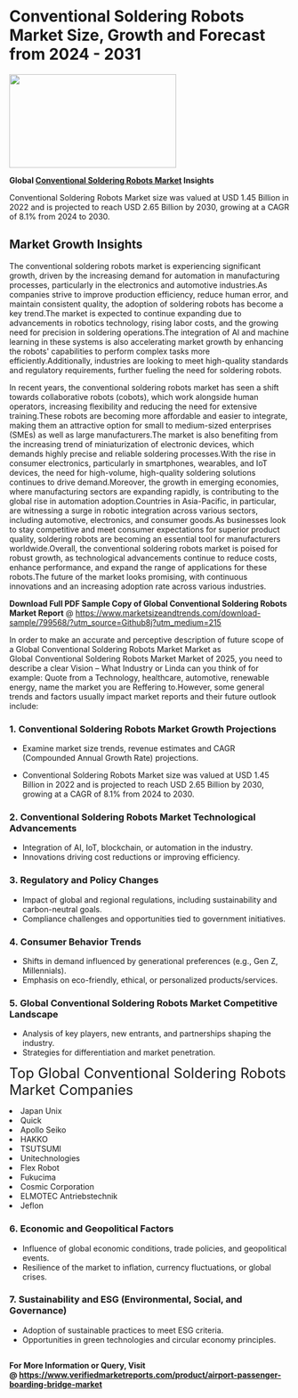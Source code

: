 <H1>Conventional Soldering Robots Market Size, Growth and Forecast from 2024 - 2031</H1><img class="aligncenter size-medium wp-image-584254" src="https://thirdeyenews.in/wp-content/uploads/2024/09/Global-Market-Research-300x168.jpeg" alt="" width="300" height="168" /><p><strong>Global&nbsp;<a href="https://www.marketsizeandtrends.com/download-sample/799568/?utm_source=Github8j?utm_medium=215">Conventional Soldering Robots Market</a> Insights</strong></p><p>Conventional Soldering Robots Market size was valued at USD 1.45 Billion in 2022 and is projected to reach USD 2.65 Billion by 2030, growing at a CAGR of 8.1% from 2024 to 2030.</p><p><h2>Market Growth Insights</h2> <p>The conventional soldering robots market is experiencing significant growth, driven by the increasing demand for automation in manufacturing processes, particularly in the electronics and automotive industries.As companies strive to improve production efficiency, reduce human error, and maintain consistent quality, the adoption of soldering robots has become a key trend.The market is expected to continue expanding due to advancements in robotics technology, rising labor costs, and the growing need for precision in soldering operations.The integration of AI and machine learning in these systems is also accelerating market growth by enhancing the robots' capabilities to perform complex tasks more efficiently.Additionally, industries are looking to meet high-quality standards and regulatory requirements, further fueling the need for soldering robots.</p> <p>In recent years, the conventional soldering robots market has seen a shift towards collaborative robots (cobots), which work alongside human operators, increasing flexibility and reducing the need for extensive training.These robots are becoming more affordable and easier to integrate, making them an attractive option for small to medium-sized enterprises (SMEs) as well as large manufacturers.The market is also benefiting from the increasing trend of miniaturization of electronic devices, which demands highly precise and reliable soldering processes.With the rise in consumer electronics, particularly in smartphones, wearables, and IoT devices, the need for high-volume, high-quality soldering solutions continues to drive demand.Moreover, the growth in emerging economies, where manufacturing sectors are expanding rapidly, is contributing to the global rise in automation adoption.Countries in Asia-Pacific, in particular, are witnessing a surge in robotic integration across various sectors, including automotive, electronics, and consumer goods.As businesses look to stay competitive and meet consumer expectations for superior product quality, soldering robots are becoming an essential tool for manufacturers worldwide.Overall, the conventional soldering robots market is poised for robust growth, as technological advancements continue to reduce costs, enhance performance, and expand the range of applications for these robots.The future of the market looks promising, with continuous innovations and an increasing adoption rate across various industries.</p> <p><span class=""><strong>Download Full PDF Sample Copy of Global Conventional Soldering Robots Market Report</strong> @ <a href="https://www.marketsizeandtrends.com/download-sample/799568/?utm_source=Github8j?utm_medium=215" target="_blank">https://www.marketsizeandtrends.com/download-sample/799568/?utm_source=Github8j?utm_medium=215</a></span></p><p>In order to make an accurate and perceptive description of future scope of a Global&nbsp;Conventional Soldering Robots Market Market as Global&nbsp;Conventional Soldering Robots Market Market of 2025, you need to describe a clear Vision &ndash; What Industry or Linda can you think of for example: Quote from a Technology, healthcare, automotive, renewable energy, name the market you are Reffering to.However, some general trends and factors usually impact market reports and their future outlook include:</p><h3>1.&nbsp;<strong>Conventional Soldering Robots Market Growth Projections</strong></h3><ul><li>Examine market size trends, revenue estimates and CAGR (Compounded Annual Growth Rate) projections.</li><li><p>Conventional Soldering Robots Market size was valued at USD 1.45 Billion in 2022 and is projected to reach USD 2.65 Billion by 2030, growing at a CAGR of 8.1% from 2024 to 2030.</p></li></ul><h3>2.&nbsp;<strong>Conventional Soldering Robots Market Technological Advancements</strong></h3><ul><li>Integration of AI, IoT, blockchain, or automation in the industry.</li><li>Innovations driving cost reductions or improving efficiency.</li></ul><h3>3.&nbsp;<strong>Regulatory and Policy Changes</strong></h3><ul><li>Impact of global and regional regulations, including sustainability and carbon-neutral goals.</li><li>Compliance challenges and opportunities tied to government initiatives.</li></ul><h3>4.&nbsp;<strong>Consumer Behavior Trends</strong></h3><ul><li>Shifts in demand influenced by generational preferences (e.g., Gen Z, Millennials).</li><li>Emphasis on eco-friendly, ethical, or personalized products/services.</li></ul><h3>5.&nbsp;<strong>Global Conventional Soldering Robots Market Competitive Landscape</strong></h3><ul><li>Analysis of key players, new entrants, and partnerships shaping the industry.</li><li>Strategies for differentiation and market penetration.</li></ul><p data-pm-slice="1 1 []"><span style="color: inherit; font-family: inherit; font-size: 25px;">Top Global Conventional Soldering Robots Market Companies</span></p><div class="" data-test-id=""><p><li>Japan Unix</li><li> Quick</li><li> Apollo Seiko</li><li> HAKKO</li><li> TSUTSUMI</li><li> Unitechnologies</li><li> Flex Robot</li><li> Fukucima</li><li> Cosmic Corporation</li><li> ELMOTEC Antriebstechnik</li><li> Jeflon</li></p></div><h3>6.&nbsp;<strong>Economic and Geopolitical Factors</strong></h3><ul><li>Influence of global economic conditions, trade policies, and geopolitical events.</li><li>Resilience of the market to inflation, currency fluctuations, or global crises.</li></ul><h3>7.&nbsp;<strong>Sustainability and ESG (Environmental, Social, and Governance)</strong></h3><ul><li>Adoption of sustainable practices to meet ESG criteria.</li><li>Opportunities in green technologies and circular economy principles.</li></ul><h2><strong style="font-size: 14px;">For More Information or Query, Visit @&nbsp;</strong><a style="background-color: #ffffff; font-size: 14px;" href="https://www.marketsizeandtrends.com/report/conventional-soldering-robots-market/" target="_blank">https://www.verifiedmarketreports.com/product/airport-passenger-boarding-bridge-market</a></h2>